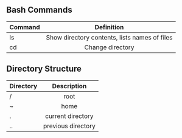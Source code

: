 ## Bash Commands 
| Command       | Definition   |
| :------------ | :----------: |
|  ls| Show directory contents, lists names of files   |
| cd  | Change directory |

## Directory Structure
| Directory       | Description   |
| :------------ | :----------: |
|  /| root   |
| ~  | home |
| .  | current directory |
| .. | previous directory |